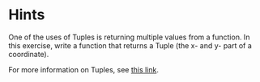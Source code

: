 # Hints

One of the uses of Tuples is returning multiple values from a function. In this exercise, write
a function that returns a Tuple (the x- and y- part of a coordinate).

For more information on Tuples, see [this link](https://docs.microsoft.com/en-us/dotnet/api/system.tuple?view=net-6.0).
